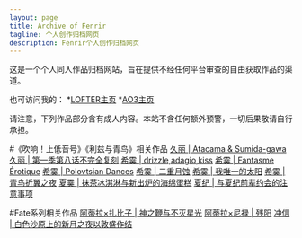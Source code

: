 ```yaml
---
layout: page
title: Archive of Fenrir
tagline: 个人创作归档网页
description: Fenrir个人创作归档网页
---
```


这是一个个人同人作品归档网站，旨在提供不经任何平台审查的自由获取作品的渠道。

也可访问我的：
*[LOFTER主页](https://linguazi.lofter.com/)
*[AO3主页](https://archiveofourown.org/users/photon_ray/profile)

请注意，下列作品部分含有成人内容。本站不含任何额外预警，一切后果敬请自行承担。

#《吹响！上低音号》《利兹与青鸟》相关作品
[久丽 | Atacama & Sumida-gawa](pages/Kumirei_Atacama.md)
[久丽 | 第一季第八话不完全复刻](pages/Kumirei_eps8.md)
[希霙 | drizzle,adagio,kiss](pages/Nozomizo_DAK.md)
[希霙 | Fantasme Érotique](pages/Nozomizo_fantasy.md)
[希霙 | Polovtsian Dances](pages/Nozomizo_Polovtsian_Dances.md)
[希霙 | 二重月蚀](pages/Nozomizo_eclipse.md)
[希霙 | 我唯一的太阳](pages/Nozomizo_valentine.md)
[希霙 | 青鸟折翼之夜](pages/Nozomizo_holy_night.md)
[夏霙 | 抹茶冰淇淋与新出炉的海绵蛋糕](pages/Natsumizo_matcha.md)
[夏纪 | 与夏纪前辈约会的注意事项](pages/Natsuki_date.md)

#Fate系列相关作品
[阿蒂拉×扎比子 | 神之鞭与不灭星光](pages/Altera_Hakuno.md)
[阿蒂拉×尼禄 | 残阳](pages/Altera_Nero.md)
[冲信 | 白色沙原上的新月之夜以敦盛作结](pages/Okinobu_new_moon.md)
